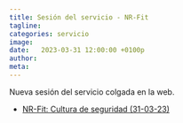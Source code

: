 ```yaml
---
title: Sesión del servicio - NR-Fit
tagline: 
categories: servicio
image: 
date:   2023-03-31 12:00:00 +0100p
author: 
meta: 
---
```

Nueva sesión del servicio colgada en la web.

 * [NR-Fit: Cultura de seguridad (31-03-23)](https://drive.google.com/file/d/1-dcf7PR6YRjVXvTlnyfrMuxOcTK8_oy-/view?usp=sharing)
